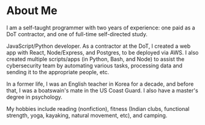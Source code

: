 # About Me

I am a self-taught programmer with two years of experience: one paid as a DoT
contractor, and one of full-time self-directed study.

JavaScript/Python developer. As a contractor at the DoT, I created a web app
with React, Node/Express, and Postgres, to be deployed via AWS. I also created
multiple scripts/apps (in Python, Bash, and Node) to assist the cybersecurity
team by automating various tasks, processing data and sending it to the
appropriate people, etc.

In a former life, I was an English teacher in Korea for a decade, and before
that, I was a boatswain's mate in the US Coast Guard. I also have a master's
degree in psychology.

My hobbies include reading (nonfiction), fitness (Indian clubs, functional
strength, yoga, kayaking, natural movement, etc), and camping.

